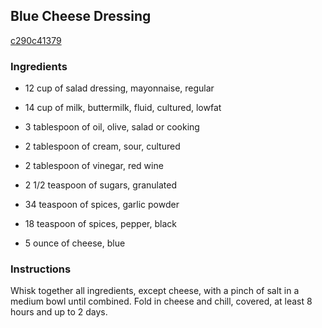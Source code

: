 ## Blue Cheese Dressing

[c290c41379](http://www.food.com/recipe/blue-cheese-dressing-430490)

### Ingredients

 - 12 cup of salad dressing, mayonnaise, regular

 - 14 cup of milk, buttermilk, fluid, cultured, lowfat

 - 3 tablespoon of oil, olive, salad or cooking

 - 2 tablespoon of cream, sour, cultured

 - 2 tablespoon of vinegar, red wine

 - 2 1/2 teaspoon of sugars, granulated

 - 34 teaspoon of spices, garlic powder

 - 18 teaspoon of spices, pepper, black

 - 5 ounce of cheese, blue

### Instructions

Whisk together all ingredients, except cheese, with a pinch of salt in a medium bowl until combined. Fold in cheese and chill, covered, at least 8 hours and up to 2 days.